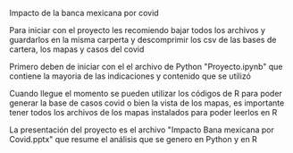 Impacto de la banca mexicana por covid

Para iniciar con el proyecto les recomiendo bajar todos los archivos y guardarlos en la misma carperta y descomprimir los csv de las bases de cartera, los mapas y casos del covid

Primero deben de iniciar con el el archivo de Python "Proyecto.ipynb" que contiene la mayoria de las indicaciones y contenido que se utilizó

Cuando llegue el momento se pueden utilizar los códigos de R para poder generar la base de casos covid o bien la vista de los mapas, es importante tener todos los archivos de los mapas instalados para poder leerlos en R

La presentación del proyecto es el archivo "Impacto Bana mexicana por Covid.pptx" que resume el análisis que se genero en Python y en R


